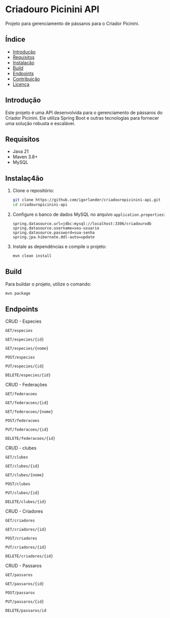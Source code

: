 # Criadouro Picinini API

Projeto para gerenciamento de pássaros para o Criador Picinini.

## Índice

- [Introdução](#introdução)
- [Requisitos](#requisitos)
- [Instalação](#instalação)
- [Build](#build)
- [Endpoints](#endpoints)
- [Contribuição](#contribuição)
- [Licença](#licença)

## Introdução

Este projeto é uma API desenvolvida para o gerenciamento de pássaros do Criador Picinini. Ele utiliza Spring Boot e outras tecnologias para fornecer uma solução robusta e escalável.

## Requisitos

- Java 21
- Maven 3.8+
- MySQL

## Instalaç4ão

1. Clone o repositório:
    ```bash
    git clone https://github.com/igorlander/criadouropicinini-api.git
    cd criadouropicinini-api
    ```

2. Configure o banco de dados MySQL no arquivo `application.properties`:
    ```properties
    spring.datasource.url=jdbc:mysql://localhost:3306/criadourodb
    spring.datasource.username=seu-usuario
    spring.datasource.password=sua-senha
    spring.jpa.hibernate.ddl-auto=update
    ```

3. Instale as dependências e compile o projeto:
    ```bash
    mvn clean install
    ```

## Build

Para buildar o projeto, utilize o comando:
```bash
mvn package
```
## Endpoints

CRUD - Especies

```
GET/especies

GET/especies/{id}

GET/especies/{nome}

POST/especies

PUT/especies/{id}

DELETE/especies/{id}

``` 
CRUD - Federações

```
GET/federacoes

GET/federacoes/{id}

GET/federacoes/{nome}

POST/federacoes

PUT/federacoes/{id}

DELETE/federacoes/{id}

``` 

CRUD - clubes

```
GET/clubes

GET/clubes/{id}

GET/clubes/{nome}

POST/clubes

PUT/clubes/{id}

DELETE/clubes/{id}

```

CRUD - Criadores

```
GET/criadores

GET/criadores/{id}

POST/criadores

PUT/criadores/{id}

DELETE/criadores/{id}

``` 
CRUD - Passaros

```
GET/passaros

GET/passaros/{id}

POST/passaros

PUT/passaros/{id}

DELETE/passaros/id

```




